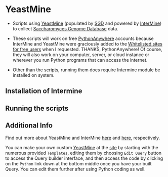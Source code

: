 YeastMine
=========

* Scripts using [YeastMine](http://yeastmine.yeastgenome.org/yeastmine/begin.do) (populated by [SGD](www.yeastgenome.org/) and powered by [InterMine](http://intermine.github.io/intermine.org/)) to collect [Saccharomyces Genome Database](www.yeastgenome.org/) data.

* These scripts will work on free [PythonAnywhere](https://www.pythonanywhere.com/) accounts because InterMine and YeastMine were graciously added to the [Whitelisted sites for free users](https://www.pythonanywhere.com/whitelist/) when I requested. THANKS, PythonAnywhere! Of course, they will also work on your computer, server, or cloud instance or wherever you run Python programs that can access the internet.


* Other than the scripts, running them does require Intermine module be installed on system.


Installation of Intermine
-------------------------


Running the scripts
------------------


Additional Info
----------------

Find out more about YeastMine and InterMine [here](http://yeastmine.yeastgenome.org/yeastmine/begin.do) and [here](http://intermine.github.io/intermine.org/), respectively.

You can make your own custom [YeastMine](http://yeastmine.yeastgenome.org/yeastmine/begin.do) at the [site](http://yeastmine.yeastgenome.org/yeastmine/begin.do) by starting with the numerous provided `Templates`, editing them by choosing `Edit Query` button to access the Query builder interface, and then access the code by clicking on the `Python` link down at the bottom middle once you have your built Query. You can edit them further after using Python coding as well.
